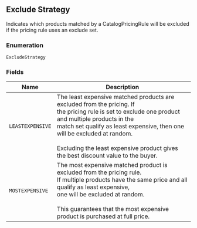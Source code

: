 ## Exclude Strategy

Indicates which products matched by a CatalogPricingRule
will be excluded if the pricing rule uses an exclude set.

### Enumeration

`ExcludeStrategy`

### Fields

| Name | Description |
|  --- | --- |
| `LEASTEXPENSIVE` | The least expensive matched products are excluded from the pricing. If<br>the pricing rule is set to exclude one product and multiple products in the<br>match set qualify as least expensive, then one will be excluded at random.<br><br>Excluding the least expensive product gives the best discount value to the buyer. |
| `MOSTEXPENSIVE` | The most expensive matched product is excluded from the pricing rule.<br>If multiple products have the same price and all qualify as least expensive,<br>one will be excluded at random.<br><br>This guarantees that the most expensive product is purchased at full price. |


